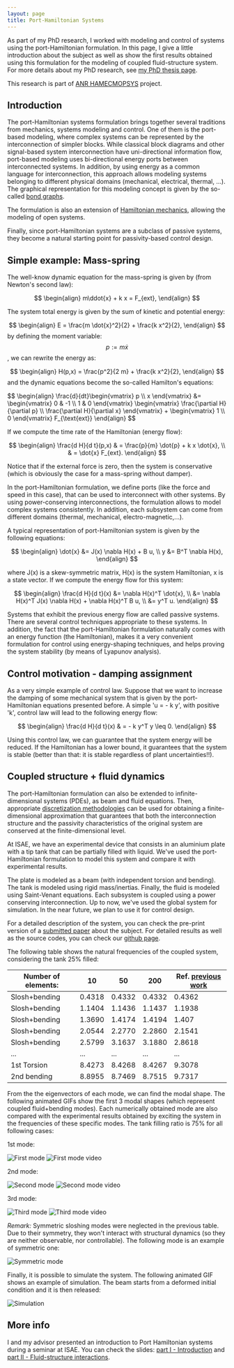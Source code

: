 ```yaml
---
layout: page
title: Port-Hamiltonian Systems
---
```


As part of my PhD research, I worked with modeling and control of systems using the port-Hamiltonian formulation. In this page, I give a little introduction about
the subject as well as show the first results obtained using this formulation for the
modeling of coupled fluid-structure system. For more details about my PhD research, see [my PhD thesis page](#phd).

This research is part of [ANR HAMECMOPSYS](https://hamecmopsys.ens2m.fr/) project.


Introduction
----------------------------

The port-Hamiltonian systems formulation brings together several traditions from
mechanics, systems modeling and control.
One of them is the port-based modeling, where complex systems can be represented
by the interconnection of simpler blocks. While classical block diagrams and other signal-based
system interconnection have uni-directional information flow, port-based modeling uses
bi-directional energy ports between interconnected systems. In addition, by using
energy as a common language for interconnection, this approach allows modeling systems belonging to different
physical domains (mechanical, electrical, thermal, ...).
The graphical representation for this modeling concept is given by the so-called
[bond graphs](http://en.wikipedia.org/wiki/Bond_graph).

The formulation is also an extension of [Hamiltonian mechanics](http://en.wikipedia.org/wiki/Hamiltonian_mechanics), allowing the modeling
of open systems.

Finally, since port-Hamiltonian systems are a subclass of passive systems, they
become a natural starting point for passivity-based control design.

Simple example: Mass-spring
----------------------------

The well-know dynamic equation for the mass-spring is given by (from Newton's second law):

$$
\begin{align}
	m\ddot{x} + k x = F_{ext},
\end{align}
$$

The system total energy is given by the sum of kinetic and potential energy:

$$
\begin{align}
	E = \frac{m \dot{x}^2}{2} + \frac{k x^2}{2},
\end{align}
$$
by defining the moment variable:$$p := m\dot{x}$$, we can rewrite the energy as:

$$
\begin{align}
	H(p,x) = \frac{p^2}{2 m} + \frac{k x^2}{2},
\end{align}
$$
and the dynamic equations become the so-called Hamilton's equations:

<div class="matrix-equation">
$$
\begin{align}
\frac{d}{dt}\begin{vmatrix} p \\ x \end{vmatrix} &= 
\begin{vmatrix} 0 & -1 \\ 1 & 0 \end{vmatrix}
\begin{vmatrix} \frac{\partial H}{\partial p} \\ \frac{\partial H}{\partial x} \end{vmatrix} + 
\begin{vmatrix} 1 \\ 0 \end{vmatrix} F_{\text{ext}}
\end{align}
$$
</div>

If we compute the time rate of the Hamiltonian (energy flow):

$$
\begin{align}
	\frac{d H}{d t}(p,x) & = \frac{p}{m} \dot{p} + k x \dot{x}, \\
	 & = \dot{x} F_{ext}.
\end{align}
$$

Notice that if the external force is zero, then the system is conservative
(which is obviously the case for a mass-spring without damper).

In the port-Hamiltonian formulation, we define ports (like the force and
speed in this case), that can be used to interconnect with other systems.
By using power-conserving interconnections, the formulation allows to
model complex systems consistently. In addition, each subsystem can
come from different domains (thermal, mechanical, electro-magnetic,...).

A typical representation of port-Hamiltonian system is given by the following
equations:

$$
\begin{align}
	\dot{x} &= J(x) \nabla H(x) + B u, \\
	y &= B^T \nabla H(x),
\end{align}
$$

where J(x) is a skew-symmetric matrix, H(x) is the system Hamiltonian, x is
a state vector. If we compute the energy flow for this system:

$$
\begin{align}
	\frac{d H}{d t}(x) &= \nabla H(x)^T \dot{x}, \\
	&= \nabla H(x)^T J(x) \nabla H(x) + \nabla H(x)^T B u, \\
	&= y^T u.
\end{align}
$$

Systems that exhibit the previous energy flow are called passive systems. There are
several control techniques appropriate to these systems. In addition, the fact that
the port-Hamiltonian formulation naturally comes with an energy function (the Hamiltonian),
makes it a very convenient formulation for control using energy-shaping techniques, and
helps proving the system stability (by means of Lyapunov analysis).

Control motivation - damping assignment
-----------------------------------------

As a very simple example of control law. Suppose that we want to increase the damping of
some mechanical system that is given by the port-Hamiltonian equations presented before.
A simple 'u = - k y', with positive 'k', control law will lead to the following energy flow:

$$
\begin{align}
	\frac{d H}{d t}(x) & = - k y^T y \leq 0.
\end{align}
$$

Using this control law, we can guarantee that the system energy will be reduced. If the Hamiltonian
has a lower bound, it guarantees that the system is stable (better than that: it is stable regardless
of plant uncertainties!!).


Coupled structure + fluid dynamics
--------------------------------------------------------

The port-Hamiltonian formulation can also be extended to infinite-dimensional systems (PDEs), as
beam and fluid equations. Then, appropriate [discretization methodologies](https://www.researchgate.net/publication/222522902_Hamiltonian_discretization_of_boundary_control_systems)
can be used for obtaining a finite-dimensional approximation that guarantees that both the interconnection
structure and the passivity characteristics of the original system are conserved at the finite-dimensional level.

At ISAE, we have an experimental device that consists in an aluminium plate with a tip tank that can
be partially filled with liquid. We've used the port-Hamiltonian formulation to model this system
and compare it with experimental results.

The plate is modeled as a beam (with independent torsion and bending). The tank is modeled using
rigid mass/inertias. Finally, the fluid is modeled using Saint-Venant equations.
Each subsystem is coupled using a power conserving interconnection. Up to now, we've used
the global system for simulation. In the near future, we plan to use it for control design.

For a detailed description of the system, you can check the pre-print version of a [submitted paper](papers/FluidStructurePH.pdf) about the subject.
For detailed results as well as the source codes, you can check our [github page](https://github.com/flavioluiz/port-hamiltonian/tree/master/LHMNLC2015).

The following table shows the natural frequencies of the coupled system, considering the tank 25% filled:

| Number of elements: | 10 | 50 | 200 | Ref. [previous work](https://www.researchgate.net/publication/274896289_Control_design_for_a_coupled_fluid-structure_system_with_piezoelectric_actuators?ev=prf_pub) |
|-------------------|-----|-----|-----|-----|
| Slosh+bending | 0.4318 | 0.4332 | 0.4332 | 0.4362 |
| Slosh+bending | 1.1404 | 1.1436 | 1.1437 | 1.1938 |
| Slosh+bending | 1.3690 | 1.4174 | 1.4194 | 1.407 |
| Slosh+bending | 2.0544 | 2.2770 | 2.2860 | 2.1541 |
| Slosh+bending | 2.5799 | 3.1637 | 3.1880 | 2.8618 |
| ... | ... | ... | ... | ... |
| 1st Torsion | 8.4273 | 8.4268 | 8.4267 | 9.3078 |
| 2nd bending | 8.8955 | 8.7469 | 8.7515 | 9.7317 |

From the the eigenvectors of each mode, we can find the modal shape. The following animated GIFs
show the first 3 modal shapes (which represent coupled fluid+bending modes).
Each numerically obtained mode are also compared with the experimental
results obtained by exciting the system in the frequencies of these specific modes.
The tank filling ratio is 75% for all following cases:

1st mode:

![First mode](images/mode1.gif)
![First mode video](images/video1.gif)

2nd mode:

![Second mode](images/mode2.gif)
![Second mode video](images/video2.gif)

3rd mode:

![Third mode](images/mode3.gif)
![Third mode video](images/video3.gif)

*Remark:* Symmetric sloshing modes were neglected in the previous table. Due to their symmetry,
they won't interact with structural dynamics (so they are neither observable, nor controllable).
The following mode is an example of symmetric one:

![Symmetric mode](images/modesym.gif)

Finally, it is possible to simulate the system. The following animated GIF shows an example
of simulation. The beam starts from a deformed initial condition and it is then released:

![Simulation](images/simulation.gif)

More info
---------------------------------------
I and my advisor presented an introduction to Port Hamiltonian systems during a seminar at ISAE.
You can check the slides: [part I - Introduction](/presentations/DAEP/partI.pdf) and
[part II - Fluid-structure interactions](/presentations/DAEP/partII.pdf).
